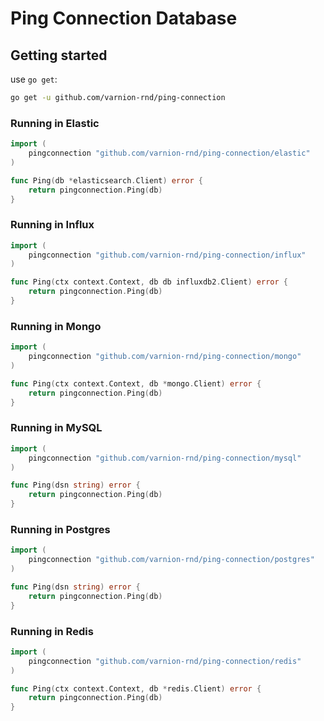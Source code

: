 # Ping Connection Database

## Getting started
use `go get`:

```sh
go get -u github.com/varnion-rnd/ping-connection
```

### Running in Elastic
```go
import (
	pingconnection "github.com/varnion-rnd/ping-connection/elastic"
)

func Ping(db *elasticsearch.Client) error {
	return pingconnection.Ping(db)
}
```

### Running in Influx
```go
import (
	pingconnection "github.com/varnion-rnd/ping-connection/influx"
)

func Ping(ctx context.Context, db db influxdb2.Client) error {
	return pingconnection.Ping(db)
}
```

### Running in Mongo
```go
import (
	pingconnection "github.com/varnion-rnd/ping-connection/mongo"
)

func Ping(ctx context.Context, db *mongo.Client) error {
	return pingconnection.Ping(db)
}
```

### Running in MySQL
```go
import (
	pingconnection "github.com/varnion-rnd/ping-connection/mysql"
)

func Ping(dsn string) error {
	return pingconnection.Ping(db)
}
```

### Running in Postgres
```go
import (
	pingconnection "github.com/varnion-rnd/ping-connection/postgres"
)

func Ping(dsn string) error {
	return pingconnection.Ping(db)
}
```

### Running in Redis
```go
import (
	pingconnection "github.com/varnion-rnd/ping-connection/redis"
)

func Ping(ctx context.Context, db *redis.Client) error {
	return pingconnection.Ping(db)
}
```